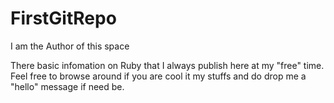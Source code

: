 FirstGitRepo
============

I am the Author of this space


There basic infomation on Ruby that I always publish here at my "free" time. Feel free to browse around if you are cool it my stuffs and do drop me a "hello" message if need be.

